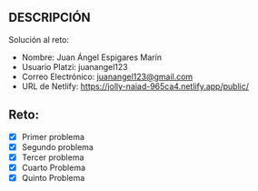 ## DESCRIPCIÓN

Solución al reto:

- Nombre: Juan Ángel Espigares Marín
- Usuario Platzi: juanangel123
- Correo Electrónico: juanangel123@gmail.com
- URL de Netlify: https://jolly-naiad-965ca4.netlify.app/public/

## Reto:

- [x] Primer problema
- [x] Segundo problema
- [x] Tercer problema
- [x] Cuarto Problema
- [x] Quinto Problema
